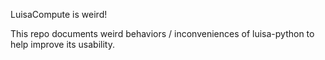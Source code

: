 LuisaCompute is weird!

This repo documents weird behaviors / inconveniences of luisa-python to help improve its usability. 
